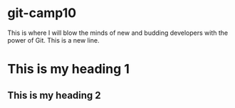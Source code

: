# git-camp10

This is where I will blow the minds of new and budding developers with the power of Git.
This is a new line.

# This is my heading 1

## This is my heading 2
